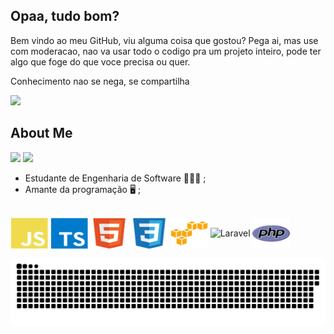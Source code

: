 ## Opaa, tudo bom?

<div> 
  <p> Bem vindo ao meu GitHub, viu alguma coisa que gostou? Pega ai, mas use com moderacao, nao va usar todo o codigo pra um projeto inteiro, pode ter algo que foge do que voce precisa ou quer. </p>
</div>

<div>
  <p> Conhecimento nao se nega, se compartilha </p>
</div>

<div style="display=inline_block;">
  <img height="180em" src="https://github-readme-stats.vercel.app/api?username=CassioGNJ&theme=midnight-purple&show_icons=true">  
  <!-- <img height="180em" src="https://github-readme-stats.vercel.app/api/top-langs/?username=CássioGNJ&layout=compact&theme=midnight-purple"> -->
</div>

<div>
  
## About Me

<div>
  <a href = "mailto:cassiohjunio7@gmail.com"><img src="https://img.shields.io/badge/-Gmail-%23333?style=for-the-badge&logo=gmail&logoColor=white" target="_blank"></a>
  <a href="https://www.linkedin.com/in/cassio-div-net/"><img src="https://img.shields.io/badge/LinkedIn-0077B5?style=for-the-badge&logo=linkedin&logoColor=white&link=https://www.linkedin.com/in/ruan-vitor-andrade-5b289120b/"></a>
</div>
  

- Estudante de Engenharia de Software 👨🏻‍🎓 ;
- Amante da programação 🖥 ;
 
</div>

<div style="display: inline_block"><br>
  <img align="center" alt="JS" height="50" width="60" src="https://raw.githubusercontent.com/devicons/devicon/master/icons/javascript/javascript-plain.svg">
  <img align="center" alt="TypeScript" height="50" width="60" src="https://raw.githubusercontent.com/devicons/devicon/master/icons/typescript/typescript-plain.svg">
  <img align="center" alt="HTML" height="50" width="60" src="https://raw.githubusercontent.com/devicons/devicon/master/icons/html5/html5-original.svg">
  <img align="center" alt="CSS" height="50" width="60" src="https://raw.githubusercontent.com/devicons/devicon/master/icons/css3/css3-original.svg">
  <img align="center" alt="AWS" height="50" width="60" src="https://github.com/devicons/devicon/raw/v2.16.0/icons/amazonwebservices/amazonwebservices-original.svg">

  <img align="center" alt="Laravel" height="50" width="60" src="https://cdn.jsdelivr.net/gh/devicons/devicon/icons/laravel/laravel-original.svg">
  <img align="center" alt="PHP" height="50" width="60" src="https://raw.githubusercontent.com/devicons/devicon/master/icons/php/php-original.svg">
</div>

![Snake animation](https://github.com/V1TER4/V1TER4/blob/output/github-contribution-grid-snake.svg)
